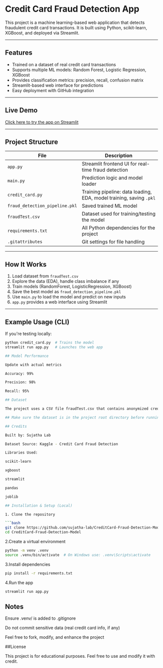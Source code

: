 #  Credit Card Fraud Detection App

This project is a machine learning-based web application that detects fraudulent credit card transactions. It is built using Python, scikit-learn, XGBoost, and deployed via Streamlit.

---

## Features

- Trained on a dataset of real credit card transactions
- Supports multiple ML models: Random Forest, Logistic Regression, XGBoost
- Provides classification metrics: precision, recall, confusion matrix
- Streamlit-based web interface for predictions
- Easy deployment with GitHub integration

---

##  Live Demo

[Click here to try the app on Streamlit](https://creditcard-fraud-detection-model-9pzo5brcfwmxdmzsifwfva.streamlit.app/)

---

##  Project Structure

| File | Description |
|------|-------------|
| `app.py` | Streamlit frontend UI for real-time fraud detection |
| `main.py` | Prediction logic and model loader |
| `credit_card.py` | Training pipeline: data loading, EDA, model training, saving `.pkl` |
| `fraud_detection_pipeline.pkl` | Saved trained ML model |
| `fraudTest.csv` | Dataset used for training/testing the model |
| `requirements.txt` | All Python dependencies for the project |
| `.gitattributes` | Git settings for file handling |

---

##  How It Works

1. Load dataset from `fraudTest.csv`
2. Explore the data (EDA), handle class imbalance if any
3. Train models (RandomForest, LogisticRegression, XGBoost)
4. Save the best model as `fraud_detection_pipeline.pkl`
5. Use `main.py` to load the model and predict on new inputs
6. `app.py` provides a web interface using Streamlit

---

## Example Usage (CLI)

If you're testing locally:

```bash
python credit_card.py  # Trains the model
streamlit run app.py   # Launches the web app

## Model Performance

Update with actual metrics

Accuracy: 99%

Precision: 98%

Recall: 95%

## Dataset

The project uses a CSV file fraudTest.csv that contains anonymized credit card transaction data.

## Make sure the dataset is in the project root directory before running credit_card.py.

## Credits

Built by: Sujatha Lab

Dataset Source: Kaggle - Credit Card Fraud Detection

Libraries Used:

scikit-learn

xgboost

streamlit

pandas

joblib

## Installation & Setup (Local)

1. Clone the repository

```bash
git clone https://github.com/sujatha-lab/CreditCard-Fraud-Detection-Model.git
cd CreditCard-Fraud-Detection-Model

```

2.Create a virtual environment
```bash
python -m venv .venv
source .venv/bin/activate  # On Windows use: .venv\Scripts\activate

```
3.Install dependencies
```bash
pip install -r requirements.txt

```

4.Run the app
```bash
streamlit run app.py

```
## Notes

Ensure .venv/ is added to .gitignore

Do not commit sensitive data (real credit card info, if any)

Feel free to fork, modify, and enhance the project

##License

This project is for educational purposes. Feel free to use and modify it with credit.
